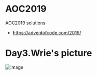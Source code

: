 # AOC2019
AOC2019 solutions

- https://adventofcode.com/2019/

# Day3.Wrie's picture
![image](http://github.com/GawainGao/AOC2019/tree/master/Day03/Figure_1.png)
